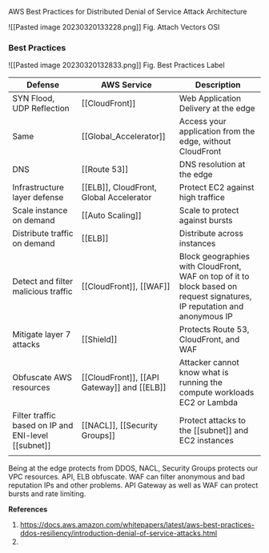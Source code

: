 AWS Best Practices for Distributed Denial of Service Attack Architecture


![[Pasted image 20230320133228.png]]
Fig. Attach Vectors OSI
### Best Practices
![[Pasted image 20230320132833.png]]
Fig. Best Practices Label

| Defense                                         | AWS Service                                 | Description                                                                                                              |
| ----------------------------------------------- | ------------------------------------------- | ------------------------------------------------------------------------------------------------------------------------ |
| SYN Flood, UDP Reflection                       | [[CloudFront]]                              | Web Application Delivery at the edge                                                                                     |
| Same                                            | [[Global_Accelerator]]                      | Access your application from the edge, without CloudFront                                                                |
| DNS                                             | [[Route 53]]                                | DNS resolution at the edge                                                                                               |
| Infrastructure layer defense                    | [[ELB]], CloudFront, Global Accelerator     | Protect EC2 against high traffice                                                                                        |
| Scale instance on demand                        | [[Auto Scaling]]                            | Scale to protect against bursts                                                                                          |
| Distribute traffic on demand                    | [[ELB]]                                     | Distribute across instances                                                                                              |
| Detect and filter malicious traffic             | [[CloudFront]], [[WAF]]                     | Block geographies with CloudFront, WAF on top of it to block based on request signatures, IP reputation and anonymous IP |
| Mitigate layer 7 attacks                        | [[Shield]]                                  | Protects Route 53, CloudFront, and WAF                                                                                   |
| Obfuscate AWS resources                         | [[CloudFront]], [[API Gateway]] and [[ELB]] | Attacker cannot know what is running the compute workloads EC2 or Lambda                                                 |
| Filter traffic based on IP and ENI-level [[subnet]] | [[NACL]], [[Security Groups]]               | Protect attacks to the [[subnet]] and EC2 instances                                                                          |
|                                                 |                                             |                                                                                                                          |

Being at the edge protects from DDOS, NACL, Security Groups protects our VPC resources. API, ELB obfuscate. WAF can filter anonymous and bad reputation IPs and other problems. API Gateway as well as WAF can protect bursts and rate limiting.

**References**
1. https://docs.aws.amazon.com/whitepapers/latest/aws-best-practices-ddos-resiliency/introduction-denial-of-service-attacks.html
2. 